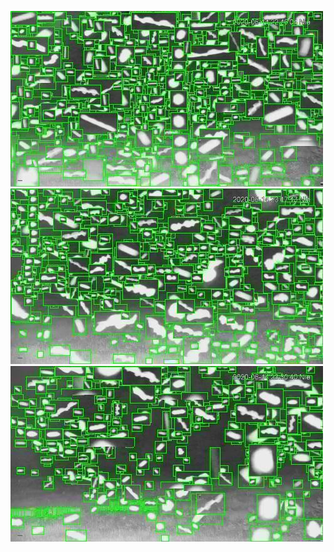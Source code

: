 ![20200614-222148-225153](in/20200614/20200614-222148-225153_0_.jpg)
![20200614-225158-232203](in/20200614/20200614-225158-232203_0_.jpg)
![20200614-232208-235213](in/20200614/20200614-232208-235213_0_.jpg)

